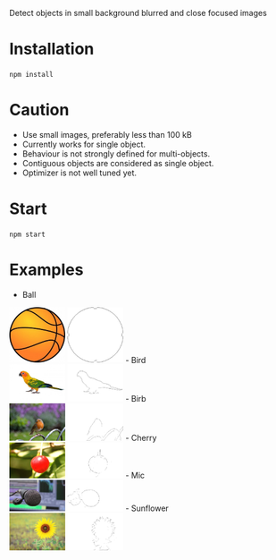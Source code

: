 Detect objects in small background blurred and close focused images
# Installation
`npm install`
# Caution
- Use small images, preferably less than 100 kB
- Currently works for single object.
- Behaviour is not strongly defined for multi-objects.
- Contiguous objects are considered as single object.
- Optimizer is not well tuned yet.
# Start
`npm start`
# Examples
- Ball<br />
<img src="./img/ball.jpg" width="100" />
<img src="./examples/ball.jpg" width="100" />
- Bird<br />
<img src="./img/bird.jpg" width="100" />
<img src="./examples/bird.jpg" width="100" />
- Birb<br />
<img src="./img/birb.jpg" width="100" />
<img src="./examples/birb.jpg" width="100" />
- Cherry<br />
<img src="./img/cherry.jpg" width="100" />
<img src="./examples/cherry.jpg" width="100" />
- Mic<br />
<img src="./img/mic.jpg" width="100" />
<img src="./examples/mic.jpg" width="100" />
- Sunflower<br />
<img src="./img/sunflower.jpg" width="100" />
<img src="./examples/sunflower.jpg" width="100" />
